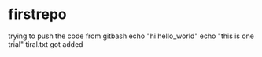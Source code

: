 # firstrepo
trying to push the code from gitbash
echo "hi hello_world"
echo "this is one trial"
tiral.txt got added
